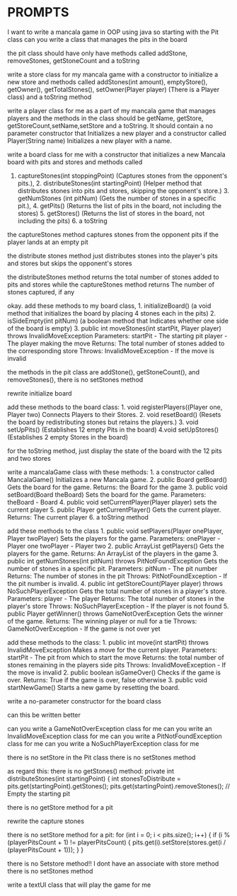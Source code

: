 # PROMPTS
I want to write a mancala game in OOP  using java so starting with the Pit class 
can you write a class that manages the pits in the board

the pit class should have only have methods called addStone, removeStones, getStoneCount
and a toString

write a store class for my mancala game with a constructor to initialize a new store and methods 
called addStones(int amount), emptyStore(), getOwner(), getTotalStones(), setOwner(Player player)
(There is a Player class) and a toString method

write a player class for me as a part of my mancala game that manages players and the methods in 
the class should be getName, getStore, getStoreCount,setName,setStore and a toString. It should 
contain a no parameter constructor that Initializes a new player and a constructor called Player(String name)
Initializes a new player with a name.

write a board class for me with a constructor that initializes a new Mancala board with pits and stores and methods called 
1. captureStones(int stoppingPoint) (Captures stones from the opponent's pits.), 2. distributeStones(int startingPoint)
(Helper method that distributes stones into pits and stores, skipping the opponent's store.)  3. getNumStones (int pitNum) 
(Gets the number of stones in a specific pit.), 4. getPits() (Returns the list of pits in the board, not including the stores) 5. getStores() 
(Returns the list of stores in the board, not including the pits) 6. a toString

the captureStones method captures stones from the opponent pits if the player lands at an empty pit 

the distribute stones method just distributes stones into the player's pits and stores but skips the opponent's stores

the distributeStones method returns the total number of stones added to pits and stores while the captureStones method returns The
number of stones captured, if any

okay. add these methods to my board class, 1. initializeBoard() (a void method that initializes the board by placing 4 stones each in the pits)
 2. isSideEmpty(int pitNum) (a boolean method that Indicates whether one side of the board is empty) 3. public int moveStones(int startPit,
Player player) throws InvalidMoveException Parameters:
startPit - The starting pit
player - The player making the move
Returns:
The total number of stones added to the corresponding store
Throws:
InvalidMoveException - If the move is invalid

the methods in the pit class are addStone(), getStoneCount(), and removeStones(), there is no setStones method

rewrite initialize board

add these methods to the board class: 1. void registerPlayers((Player one, Player two)
Connects Players to their Stores. 2. void resetBoard() (Resets the board by redistributing stones but retains the players.) 3. void setUpPits() 
(Establishes 12 empty Pits in the board) 4.void setUpStores()(Establishes 2 empty Stores in the board)

for the toString method, just display the state of the board with the 12 pits and two stores 

write a mancalaGame class with these methods: 1. a constructor called MancalaGame()
Initializes a new Mancala game. 2. public Board getBoard()
Gets the board for the game.
Returns:
the Board for the game 3. public void setBoard(Board theBoard)
Sets the board for the game.
Parameters:
theBoard - Board 4. public void setCurrentPlayer(Player player)
sets the current player 5. public Player getCurrentPlayer()
Gets the current player.
Returns:
The current player 6. a toString method

add these methods to the class 1. public void setPlayers(Player onePlayer,
 Player twoPlayer)
Sets the players for the game.
Parameters:
onePlayer - Player one
twoPlayer - Player two 2. public ArrayList<Player> getPlayers()
Gets the players for the game.
Returns:
An ArrayList of the players in the game 3. public int getNumStones(int pitNum)
                 throws PitNotFoundException
Gets the number of stones in a specific pit.
Parameters:
pitNum - The pit number
Returns:
The number of stones in the pit
Throws:
PitNotFoundException - If the pit number is invalid. 4. public int getStoreCount(Player player)
                  throws NoSuchPlayerException
Gets the total number of stones in a player's store.
Parameters:
player - The player
Returns:
The total number of stones in the player's store
Throws:
NoSuchPlayerException - If the player is not found 5. public Player getWinner()
throws GameNotOverException
Gets the winner of the game.
Returns:
The winning player or null for a tie
Throws:
GameNotOverException - If the game is not over yet

add these methods to the class: 1. public int move(int startPit)
         throws InvalidMoveException
Makes a move for the current player.
Parameters:
startPit - The pit from which to start the move
Returns:
the total number of stones remaining in the players side pits
Throws:
InvalidMoveException - If the move is invalid 2. public boolean isGameOver()
Checks if the game is over.
Returns:
True if the game is over, false otherwise 3. public void startNewGame()
Starts a new game by resetting the board.

write a no-parameter constructor for the board class 

can this be written better

can you write a GameNotOverException class for me
can you write an InvalidMoveException class for me
can you write a PitNotFoundException class for me
can you write a NoSuchPlayerException class for me

there is no setStore in the Pit class 
there is no setStones method

as regard this: there is no getStones() method: private int distributeStones(int startingPoint) {
    int stonesToDistribute = pits.get(startingPoint).getStones();
    pits.get(startingPoint).removeStones(); // Empty the starting pit

there is no getStore method for a pit 

rewrite the capture stones

there is no setStore method for a pit: for (int i = 0; i < pits.size(); i++) {
            if (i % (playerPitsCount + 1) != playerPitsCount) {
                pits.get(i).setStore(stores.get(i / (playerPitsCount + 1)));
            }
        }
    
there is no Setstore method!!
I dont have an associate with store method
there is no setStones method

write a textUI class that will play the game for me